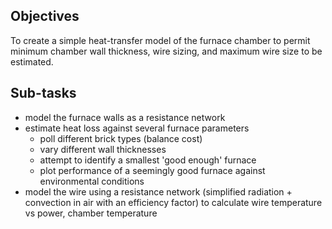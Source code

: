 ## Objectives
To create a simple heat-transfer model of the furnace chamber to permit minimum chamber wall thickness, wire sizing, and maximum wire size to be estimated.
## Sub-tasks
- model the furnace walls as a resistance network
- estimate heat loss against several furnace parameters
	- poll different brick types (balance cost)
	- vary different wall thicknesses
	- attempt to identify a smallest 'good enough' furnace
	- plot performance of a seemingly good furnace against environmental conditions
- model the wire using a resistance network (simplified radiation + convection in air with an efficiency factor) to calculate wire temperature vs power, chamber temperature